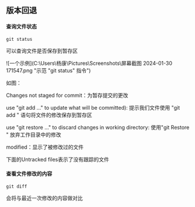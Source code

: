 

## 版本回退

#### 查询文件状态

`git status`

可以查询文件是否保存到暂存区

![一个示例](C:\Users\杨康\Pictures\Screenshots\屏幕截图 2024-01-30 171547.png "示范 "git status" 指令")

如图：

Changes not staged for commit：为暂存提交的更改

use "git add <file> ..." to update what will be committed): 提示我们文件使用 "git add <file> " 语句将文件的修改保存到暂存区

use "git restore <file> ..." to discard changes in working directory: 使用"git Restore <file>" 放弃工作目录中的修改

modified：显示了被修改过的文件

下面的Untracked files表示了没有跟踪的文件



#### 查看文件修改的内容

`git diff`

会将与最近一次修改的内容做对比